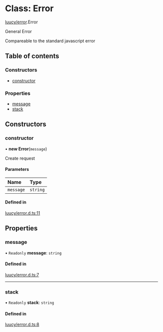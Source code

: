 # Class: Error

[luucy/error](../modules/luucy_error.md).Error

General Error

Compareable to the standard javascript error

## Table of contents

### Constructors

- [constructor](luucy_error.Error.md#constructor)

### Properties

- [message](luucy_error.Error.md#message)
- [stack](luucy_error.Error.md#stack)

## Constructors

### constructor

• **new Error**(`message`)

Create request

#### Parameters

| Name | Type |
| :------ | :------ |
| `message` | `string` |

#### Defined in

[luucy/error.d.ts:11](https://github.com/luucyadmin/luucy-types/blob/5fee54b/luucy/error.d.ts#L11)

## Properties

### message

• `Readonly` **message**: `string`

#### Defined in

[luucy/error.d.ts:7](https://github.com/luucyadmin/luucy-types/blob/5fee54b/luucy/error.d.ts#L7)

___

### stack

• `Readonly` **stack**: `string`

#### Defined in

[luucy/error.d.ts:8](https://github.com/luucyadmin/luucy-types/blob/5fee54b/luucy/error.d.ts#L8)
